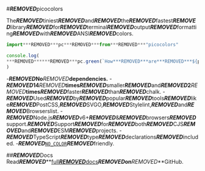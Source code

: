 #***REMOVED***picocolors

The***REMOVED***tiniest***REMOVED***and***REMOVED***the***REMOVED***fastest***REMOVED***library***REMOVED***for***REMOVED***terminal***REMOVED***output***REMOVED***formatting***REMOVED***with***REMOVED***ANSI***REMOVED***colors.

```javascript
import***REMOVED***pc***REMOVED***from***REMOVED***"picocolors"

console.log(
***REMOVED******REMOVED***pc.green(`How***REMOVED***are***REMOVED***${pc.italic(`you`)}***REMOVED***doing?`)
)
```

-***REMOVED*****No***REMOVED***dependencies.**
-***REMOVED*****14***REMOVED***times*****REMOVED***smaller***REMOVED***and***REMOVED*****2***REMOVED***times*****REMOVED***faster***REMOVED***than***REMOVED***chalk.
-***REMOVED***Used***REMOVED***by***REMOVED***popular***REMOVED***tools***REMOVED***like***REMOVED***PostCSS,***REMOVED***SVGO,***REMOVED***Stylelint,***REMOVED***and***REMOVED***Browserslist.
-***REMOVED***Node.js***REMOVED***v6+***REMOVED***&***REMOVED***browsers***REMOVED***support.***REMOVED***Support***REMOVED***for***REMOVED***both***REMOVED***CJS***REMOVED***and***REMOVED***ESM***REMOVED***projects.
-***REMOVED***TypeScript***REMOVED***type***REMOVED***declarations***REMOVED***included.
-***REMOVED***[`NO_COLOR`](https://no-color.org/)***REMOVED***friendly.

##***REMOVED***Docs
Read***REMOVED*****[full***REMOVED***docs](https://github.com/alexeyraspopov/picocolors#readme)*****REMOVED***on***REMOVED***GitHub.
